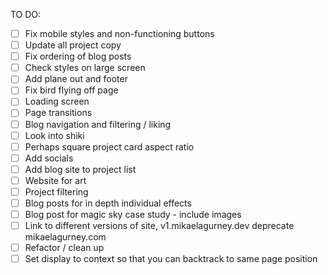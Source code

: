 TO DO:

- [ ] Fix mobile styles and non-functioning buttons
- [ ] Update all project copy
- [ ] Fix ordering of blog posts
- [ ] Check styles on large screen
- [ ] Add plane out and footer
- [ ] Fix bird flying off page
- [ ] Loading screen
- [ ] Page transitions
- [ ] Blog navigation and filtering / liking 
- [ ] Look into shiki
- [ ] Perhaps square project card aspect ratio
- [ ] Add socials
- [ ] Add blog site to project list
- [ ] Website for art
- [ ] Project filtering
- [ ] Blog posts for in depth individual effects
- [ ] Blog post for magic sky case study - include images 
- [ ] Link to different versions of site, v1.mikaelagurney.dev deprecate mikaelagurney.com
- [ ] Refactor / clean up
- [ ] Set display to context so that you can backtrack to same page position
